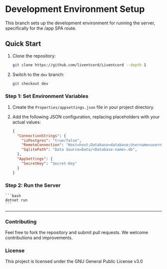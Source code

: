 # Development Environment Setup

This branch sets up the development environment for running the server, specifically for the /app SPA route.

## Quick Start

1. Clone the repository:
    ```bash
    git clone https://github.com/liventcord/Liventcord --depth 1
    ```

2. Switch to the `dev` branch:
    ```bash
    git checkout dev
    ```


### Step 1: Set Environment Variables

1. Create the `Properties/appsettings.json` file in your project directory.
2. Add the following JSON configuration, replacing placeholders with your actual values:

    ```json
    {
      "ConnectionStrings": {
        "isPostgres": "true/false",
        "RemoteConnection": "Host=host;Database=database;Username=username;Password=password;Port=port;SSL Mode=sslmode",
        "SqlitePath": "Data Source=Data/<Database-name>.db",
      },
      "AppSettings": {
        "SecretKey": "Secret-Key"
      }
    }
    ```

### Step 2: Run the Server
    ```bash
    dotnet run
    ```

---

### Contributing

Feel free to fork the repository and submit pull requests. We welcome contributions and improvements.

### License

This project is licensed under the GNU General Public License v3.0
